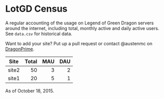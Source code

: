 # LotGD Census
A regular accounting of the usage on Legend of Green Dragon servers around the internet, including total, monthly active and daily active users. See `data.csv` for historical data.

Want to add your site? Put up a pull request or contact @austenmc on [DragonPrime](http://dragonprime.net).

Site | Total | MAU | DAU
--- | ---:| ---:| ---:
site2|50|3|2
site1|20|5|1

As of October 18, 2015.
